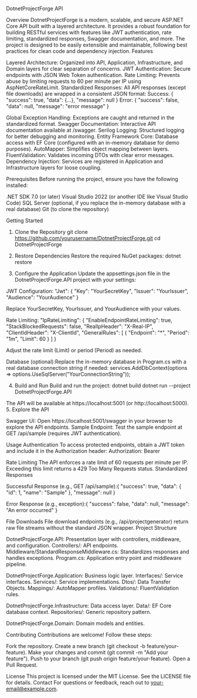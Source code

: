 DotnetProjectForge API

Overview
DotnetProjectForge is a modern, scalable, and secure ASP.NET Core API built with a layered architecture. It provides a robust foundation for building RESTful services with features like JWT authentication, rate limiting, standardized responses, Swagger documentation, and more. The project is designed to be easily extensible and maintainable, following best practices for clean code and dependency injection.
Features

Layered Architecture: Organized into API, Application, Infrastructure, and Domain layers for clear separation of concerns.
JWT Authentication: Secure endpoints with JSON Web Token authentication.
Rate Limiting: Prevents abuse by limiting requests to 60 per minute per IP using AspNetCoreRateLimit.
Standardized Responses: All API responses (except file downloads) are wrapped in a consistent JSON format:
Success: { "success": true, "data": {...}, "message": null }
Error: { "success": false, "data": null, "message": "error message" }


Global Exception Handling: Exceptions are caught and returned in the standardized format.
Swagger Documentation: Interactive API documentation available at /swagger.
Serilog Logging: Structured logging for better debugging and monitoring.
Entity Framework Core: Database access with EF Core (configured with an in-memory database for demo purposes).
AutoMapper: Simplifies object mapping between layers.
FluentValidation: Validates incoming DTOs with clear error messages.
Dependency Injection: Services are registered in Application and Infrastructure layers for loose coupling.

Prerequisites
Before running the project, ensure you have the following installed:

.NET SDK 7.0 (or later)
Visual Studio 2022 (or another IDE like Visual Studio Code)
SQL Server (optional, if you replace the in-memory database with a real database)
Git (to clone the repository)

Getting Started
1. Clone the Repository
git clone https://github.com/yourusername/DotnetProjectForge.git
cd DotnetProjectForge

2. Restore Dependencies
Restore the required NuGet packages:
dotnet restore

3. Configure the Application
Update the appsettings.json file in the DotnetProjectForge.API project with your settings:

JWT Configuration:
"Jwt": {
  "Key": "YourSecretKey",
  "Issuer": "YourIssuer",
  "Audience": "YourAudience"
}

Replace YourSecretKey, YourIssuer, and YourAudience with your values.

Rate Limiting:
"IpRateLimiting": {
  "EnableEndpointRateLimiting": true,
  "StackBlockedRequests": false,
  "RealIpHeader": "X-Real-IP",
  "ClientIdHeader": "X-ClientId",
  "GeneralRules": [
    {
      "Endpoint": "*",
      "Period": "1m",
      "Limit": 60
    }
  ]
}

Adjust the rate limit (Limit) or period (Period) as needed.

Database (optional):Replace the in-memory database in Program.cs with a real database connection string if needed:
services.AddDbContext<AppDbContext>(options => options.UseSqlServer("YourConnectionString"));



4. Build and Run
Build and run the project:
dotnet build
dotnet run --project DotnetProjectForge.API

The API will be available at https://localhost:5001 (or http://localhost:5000).
5. Explore the API

Swagger UI: Open https://localhost:5001/swagger in your browser to explore the API endpoints.
Sample Endpoint: Test the sample endpoint at GET /api/sample (requires JWT authentication).

Usage
Authentication
To access protected endpoints, obtain a JWT token and include it in the Authorization header:
Authorization: Bearer <your-token>

Rate Limiting
The API enforces a rate limit of 60 requests per minute per IP. Exceeding this limit returns a 429 Too Many Requests status.
Standardized Responses

Successful Response (e.g., GET /api/sample):{
  "success": true,
  "data": {
    "id": 1,
    "name": "Sample"
  },
  "message": null
}


Error Response (e.g., exception):{
  "success": false,
  "data": null,
  "message": "An error occurred"
}



File Downloads
File download endpoints (e.g., /api/projectgenerator) return raw file streams without the standard JSON wrapper.
Project Structure

DotnetProjectForge.API: Presentation layer with controllers, middleware, and configuration.
Controllers/: API endpoints.
Middleware/StandardResponseMiddleware.cs: Standardizes responses and handles exceptions.
Program.cs: Application entry point and middleware pipeline.


DotnetProjectForge.Application: Business logic layer.
Interfaces/: Service interfaces.
Services/: Service implementations.
Dtos/: Data Transfer Objects.
Mappings/: AutoMapper profiles.
Validations/: FluentValidation rules.


DotnetProjectForge.Infrastructure: Data access layer.
Data/: EF Core database context.
Repositories/: Generic repository pattern.


DotnetProjectForge.Domain: Domain models and entities.

Contributing
Contributions are welcome! Follow these steps:

Fork the repository.
Create a new branch (git checkout -b feature/your-feature).
Make your changes and commit (git commit -m "Add your feature").
Push to your branch (git push origin feature/your-feature).
Open a Pull Request.

License
This project is licensed under the MIT License. See the LICENSE file for details.
Contact
For questions or feedback, reach out to your-email@example.com.
